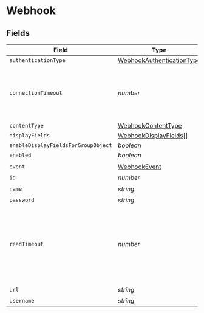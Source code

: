 # Webhook


## Fields

| Field                                                                                          | Type                                                                                           | Required                                                                                       | Description                                                                                    | Example                                                                                        |
| ---------------------------------------------------------------------------------------------- | ---------------------------------------------------------------------------------------------- | ---------------------------------------------------------------------------------------------- | ---------------------------------------------------------------------------------------------- | ---------------------------------------------------------------------------------------------- |
| `authenticationType`                                                                           | [WebhookAuthenticationType](../../models/shared/webhookauthenticationtype.md)                  | :heavy_minus_sign:                                                                             | N/A                                                                                            |                                                                                                |
| `connectionTimeout`                                                                            | *number*                                                                                       | :heavy_minus_sign:                                                                             | Number of seconds to attempt to connect to the webhooks host server                            |                                                                                                |
| `contentType`                                                                                  | [WebhookContentType](../../models/shared/webhookcontenttype.md)                                | :heavy_minus_sign:                                                                             | N/A                                                                                            |                                                                                                |
| `displayFields`                                                                                | [WebhookDisplayFields](../../models/shared/webhookdisplayfields.md)[]                          | :heavy_minus_sign:                                                                             | N/A                                                                                            |                                                                                                |
| `enableDisplayFieldsForGroupObject`                                                            | *boolean*                                                                                      | :heavy_minus_sign:                                                                             | N/A                                                                                            |                                                                                                |
| `enabled`                                                                                      | *boolean*                                                                                      | :heavy_minus_sign:                                                                             | N/A                                                                                            |                                                                                                |
| `event`                                                                                        | [WebhookEvent](../../models/shared/webhookevent.md)                                            | :heavy_check_mark:                                                                             | N/A                                                                                            |                                                                                                |
| `id`                                                                                           | *number*                                                                                       | :heavy_minus_sign:                                                                             | N/A                                                                                            | 1                                                                                              |
| `name`                                                                                         | *string*                                                                                       | :heavy_check_mark:                                                                             | N/A                                                                                            | Computer Enrolled Hook                                                                         |
| `password`                                                                                     | *string*                                                                                       | :heavy_minus_sign:                                                                             | N/A                                                                                            |                                                                                                |
| `readTimeout`                                                                                  | *number*                                                                                       | :heavy_minus_sign:                                                                             | Number of seconds to wait for a response from the webhooks host server after sending a request |                                                                                                |
| `url`                                                                                          | *string*                                                                                       | :heavy_check_mark:                                                                             | N/A                                                                                            | https://requestb.in/wsfasfws                                                                   |
| `username`                                                                                     | *string*                                                                                       | :heavy_minus_sign:                                                                             | N/A                                                                                            | webhook_admin                                                                                  |